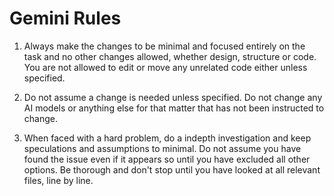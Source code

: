 # Gemini Rules

1. Always make the changes to be minimal and focused entirely on the task and no other changes allowed, whether design, structure or code. You are not allowed to edit or move any unrelated code either unless specified.

2. Do not assume a change is needed unless specified. Do not change any AI models or anything else for that matter that has not been instructed to change.

3. When faced with a hard problem, do a indepth investigation and keep speculations and assumptions to minimal. Do not assume you have found the issue even if it appears so until you have excluded all other options. Be thorough and don't stop until you have looked at all relevant files, line by line.